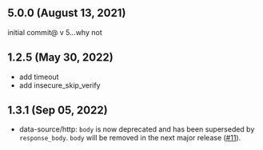 ## 5.0.0 (August 13, 2021)
initial commit@ v 5...why not
## 1.2.5 (May 30, 2022)
* add timeout
* add insecure_skip_verify
## 1.3.1 (Sep 05, 2022)
* data-source/http: `body` is now deprecated and has been superseded by `response_body`. `body` will be removed in the next major release ([#11](https://github.com/salrashid123/terraform-provider-http-full/pull/11)).

